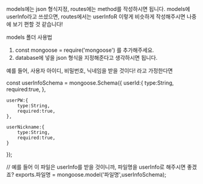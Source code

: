 models에는 json 형식지정, routes에는 method를 작성하시면 됩니다.
models에 userInfo라고 쓰셨으면, routes에서는 userInfoR 이렇게 비슷하게 작성해주시면
나중에 보기 편할 것 같습니다!

models 폴더 사용법

1. const mongoose = require('mongoose') 를 추가해주세요.
2. database에 넣을 json 형식을 지정해준다고 생각하시면 됩니다.

예를 들어, 사용자 아이디, 비밀번호, 닉네임을 받을 것이다! 라고 가정한다면

const userInfoSchema = mongoose.Schema({
    userId:{
        type:String,
        required:true,
    },

    userPW:{
        type:String,
        required:true,
    },

    userNickname:{
        type:String,
        required:true,
    }
});

// 예를 들어 이 파일은 userInfo를 받을 것이니까, 파일명을 userInfo로 해주시면 좋겠죠?
exports.파일명 = mongoose.model('파일명',userInfoSchema);
